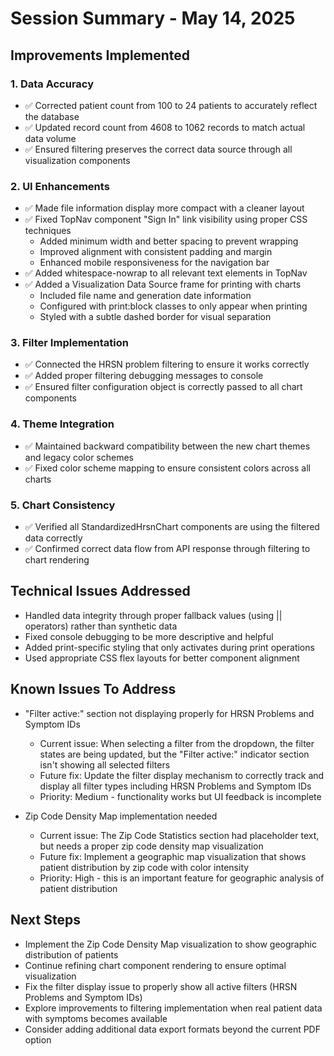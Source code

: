 # Session Summary - May 14, 2025

## Improvements Implemented

### 1. Data Accuracy
- ✅ Corrected patient count from 100 to 24 patients to accurately reflect the database
- ✅ Updated record count from 4608 to 1062 records to match actual data volume
- ✅ Ensured filtering preserves the correct data source through all visualization components

### 2. UI Enhancements
- ✅ Made file information display more compact with a cleaner layout
- ✅ Fixed TopNav component "Sign In" link visibility using proper CSS techniques
  - Added minimum width and better spacing to prevent wrapping
  - Improved alignment with consistent padding and margin
  - Enhanced mobile responsiveness for the navigation bar
- ✅ Added whitespace-nowrap to all relevant text elements in TopNav
- ✅ Added a Visualization Data Source frame for printing with charts
  - Included file name and generation date information
  - Configured with print:block classes to only appear when printing
  - Styled with a subtle dashed border for visual separation

### 3. Filter Implementation
- ✅ Connected the HRSN problem filtering to ensure it works correctly
- ✅ Added proper filtering debugging messages to console
- ✅ Ensured filter configuration object is correctly passed to all chart components

### 4. Theme Integration
- ✅ Maintained backward compatibility between the new chart themes and legacy color schemes
- ✅ Fixed color scheme mapping to ensure consistent colors across all charts

### 5. Chart Consistency
- ✅ Verified all StandardizedHrsnChart components are using the filtered data correctly
- ✅ Confirmed correct data flow from API response through filtering to chart rendering

## Technical Issues Addressed
- Handled data integrity through proper fallback values (using || operators) rather than synthetic data
- Fixed console debugging to be more descriptive and helpful
- Added print-specific styling that only activates during print operations
- Used appropriate CSS flex layouts for better component alignment

## Known Issues To Address
- "Filter active:" section not displaying properly for HRSN Problems and Symptom IDs
  - Current issue: When selecting a filter from the dropdown, the filter states are being updated, but the "Filter active:" indicator section isn't showing all selected filters
  - Future fix: Update the filter display mechanism to correctly track and display all filter types including HRSN Problems and Symptom IDs
  - Priority: Medium - functionality works but UI feedback is incomplete

- Zip Code Density Map implementation needed
  - Current issue: The Zip Code Statistics section had placeholder text, but needs a proper zip code density map visualization
  - Future fix: Implement a geographic map visualization that shows patient distribution by zip code with color intensity
  - Priority: High - this is an important feature for geographic analysis of patient distribution

## Next Steps
- Implement the Zip Code Density Map visualization to show geographic distribution of patients
- Continue refining chart component rendering to ensure optimal visualization
- Fix the filter display issue to properly show all active filters (HRSN Problems and Symptom IDs)
- Explore improvements to filtering implementation when real patient data with symptoms becomes available
- Consider adding additional data export formats beyond the current PDF option